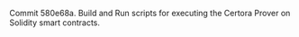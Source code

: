 Commit 580e68a.                    Build and Run scripts for executing the Certora Prover on Solidity smart contracts.